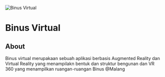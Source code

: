 ![Binus Virtual](https://socs.binus.ac.id/files/2021/07/Logo-SoCS-Black-Blue.png)

# Binus Virtual

## About
Binus virtual merupakaan sebuah aplikasi berbasis Augmented Reality dan Virtual Reality yang menampilakn bentuk dan struktur bengunan dan VR 360 yang menampilkan ruangan-ruangan Binus @Malang